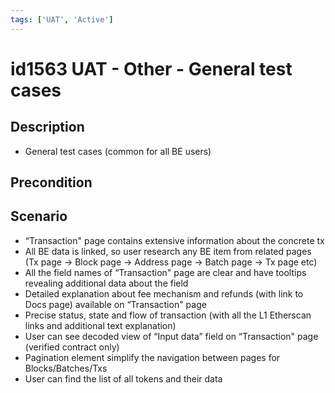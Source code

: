 ```yaml
---
tags: ['UAT', 'Active']
---
```


# id1563 UAT - Other - General test cases

## Description
  - General test cases (common for all BE users)

## Precondition


## Scenario
- “Transaction" page contains extensive information about the concrete tx
- All BE data is linked, so user research any BE item from related pages (Tx page → Block page → Address page → Batch page → Tx page etc)
- All the field names of “Transaction" page are clear and have tooltips revealing additional data about the field
- Detailed explanation about fee mechanism and refunds (with link to Docs page) available on “Transaction" page
- Precise status, state and flow of transaction (with all the L1 Etherscan links and additional text explanation)
- User can see decoded view of “Input data” field on “Transaction" page (verified contract only)
- Pagination element simplify the navigation between pages for Blocks/Batches/Txs
- User can find the list of all tokens and their data
